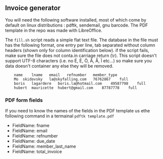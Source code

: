 
## Invoice generator

You will need the following software installed, most of which come by default on linux distributions : pdftk, sendemail, gnu barcode. The PDF template in the repo was made with LibreOffice.

The `fill.sh` script 	reads a simple flat text file. The database in the file must has the following format, one entry per line, tab separated without column headers (shown only for column identification below). if the script fails, make sure the file does not conta.in carriage return (\r). This script doesn't support UTF-8 characters (i.e. no É, È, Ö, Ä, Å, Ï etc...) so make sure you data doesn't container any else they will be removed.

		name	lname	email	refnumber	member_type
		Mo 	skidovsky	la@skyfalling.com	76762867	full
		boris	lagardere	boris.la@hotmail.com	49587798	full
		hubert	mauricette	hubert@gmail.com	87787778	full

### PDF form fields
If you need to know the names of the fields in the PDF template us ethe following command in a termainal `pdftk template.pdf`

- FieldName: fname
- FieldName: email
- FieldName: refnumber
- FieldName: due_date
- FieldName: member_last_name
- FieldName: total_invoice
